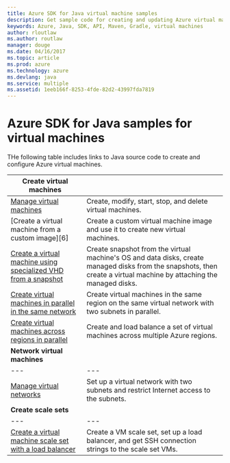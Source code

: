 ```yaml
---
title: Azure SDK for Java virtual machine samples
description: Get sample code for creating and updating Azure virtual machines using the Java SDK for Azure
keywords: Azure, Java, SDK, API, Maven, Gradle, virtual machines
author: rloutlaw
ms.author: routlaw
manager: douge
ms.date: 04/16/2017
ms.topic: article
ms.prod: azure
ms.technology: azure
ms.devlang: java
ms.service: multiple
ms.assetid: 1eeb166f-8253-4fde-82d2-43997fda7819
---
```


# Azure SDK for Java samples for virtual machines

THe following table includes links to Java source code to create and configure Azure virtual machines.

| **Create virtual machines** || 
|---|---|
| [Manage virtual machines][3] | Create, modify, start, stop, and delete virtual machines. |
| [Create a virtual machine from a custom image][6] | Create a custom virtual machine image and use it to create new virtual machines. | 
| [Create a virtual machine using specialized VHD from a snapshot][7] | Create snapshot from the virtual machine's OS and data disks, create managed disks from the snapshots, then create a virtual machine by attaching the managed disks. |  
| [Create virtual machines in parallel in the same network][7] | Create virtual machines in the same region on the same virtual network with two subnets in parallel. |
| [Create virtual machines across regions in parallel][5] | Create and load balance a set of virtual machines across multiple Azure regions. |
| **Network virtual machines** || 
|---|---|
| [Manage virtual networks][7] | Set up a virtual network with two subnets and restrict Internet access to the subnets. |
| **Create scale sets** ||
|---|---|
| [Create a virtual machine scale set with a load balancer][4] | Create a VM scale set, set up a load balancer, and get SSH connection strings to the scale set VMs. |

[3]: azure-java-sdk-manage-virtual-machines.md
[4]: azure-java-sdk-manage-vm-scalesets.md
[5]: azure-java-sdk-virtual-machines-in-parallel.md
[7]: azure-java-sdk-manage-virtual-networks.md
[7]: azure-java-sdk-manage-virtual-networks.md